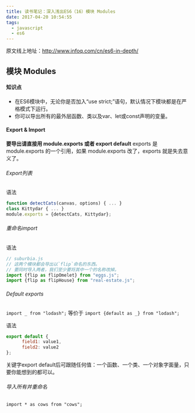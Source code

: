 ```yaml
---
title: 读书笔记：深入浅出ES6（16）模块 Modules
date: 2017-04-20 10:54:55
tags:
  - javascript
  - es6
---
```


原文线上地址：http://www.infoq.com/cn/es6-in-depth/

## 模块 Modules

#### 知识点

- 在ES6模块中，无论你是否加入“use strict;”语句，默认情况下模块都是在严格模式下运行。
- 你可以导出所有的最外层函数、类以及var、let或const声明的变量。

#### Export & Import
**要导出请直接用 module.exports 或者 export default**
exports 是 module.exports 的一个引用，如果 module.exports 改了，exports 就是失去意义了。

###### Export列表
语法
```javascript
function detectCats(canvas, options) { ... }
class Kittydar { ... }
module.exports = {detectCats, Kittydar};
```

###### 重命名import
语法
```javascript
// suburbia.js
// 这两个模块都会导出以`flip`命名的东西。
// 要同时导入两者，我们至少要将其中一个的名称改掉。
import {flip as flipOmelet} from "eggs.js";
import {flip as flipHouse} from "real-estate.js";
```

###### Default exports
`import _ from "lodash";` 等价于 `import {default as _} from "lodash";`

语法
```javascript
export default {
      field1: value1,
      field2: value2
};
```
关键字export default后可跟随任何值：一个函数、一个类、一个对象字面量，只要你能想到的都可以。

###### 导入所有并重命名
`import * as cows from "cows";`
